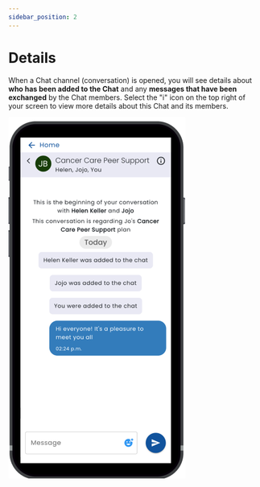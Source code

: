 ```yaml
---
sidebar_position: 2
---
```


# Details

When a Chat channel (conversation) is opened, you will see details about **who has been added to the Chat** and any **messages that have been exchanged** by the Chat members. Select the "i" icon on the top right of your screen to view more details about this Chat and its members.


![Details](img/details.png)